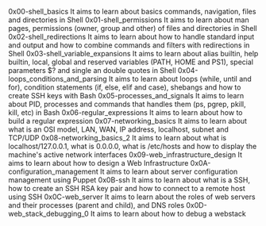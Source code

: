 0x00-shell_basics	It aims to learn about basics commands, navigation, files and directories in Shell
0x01-shell_permissions	It aims to learn about man pages, permissions (owner, group and other) of files and directories in Shell
0x02-shell_redirections	It aims to learn about how to handle standard input and output and how to combine commands and filters with redirections in Shell
0x03-shell_variable_expansions	It aims to learn about alias builtin, help builtin, local, global and reserved variables (PATH, HOME and PS1), special parameters $? and single an double quotes in Shell
0x04-loops_conditions_and_parsing	It aims to learn about loops (while, until and for), condition statements (if, else, elif and case), shebangs and how to create SSH keys with Bash
0x05-processes_and_signals	It aims to learn about PID, processes and commands that handles them (ps, pgrep, pkill, kill, etc) in Bash
0x06-regular_expressions	It aims to learn about how to build a regular expression
0x07-networking_basics	It aims to learn about what is an OSI model, LAN, WAN, IP address, localhost, subnet and TCP/UDP
0x08-networking_basics_2	It aims to learn about what is localhost/127.0.0.1, what is 0.0.0.0, what is /etc/hosts and how to display the machine's active network interfaces
0x09-web_infrastructure_design	It aims to learn about how to design a Web Infrastructure
0x0A-configuration_management	It aims to learn about server configuration management using Puppet
0x0B-ssh	It aims to learn about what is a SSH, how to create an SSH RSA key pair and how to connect to a remote host using SSH
0x0C-web_server	It aims to learn about the roles of web servers and their processes (parent and child), and DNS roles
0x0D-web_stack_debugging_0	It aims to learn about how to debug a webstack
